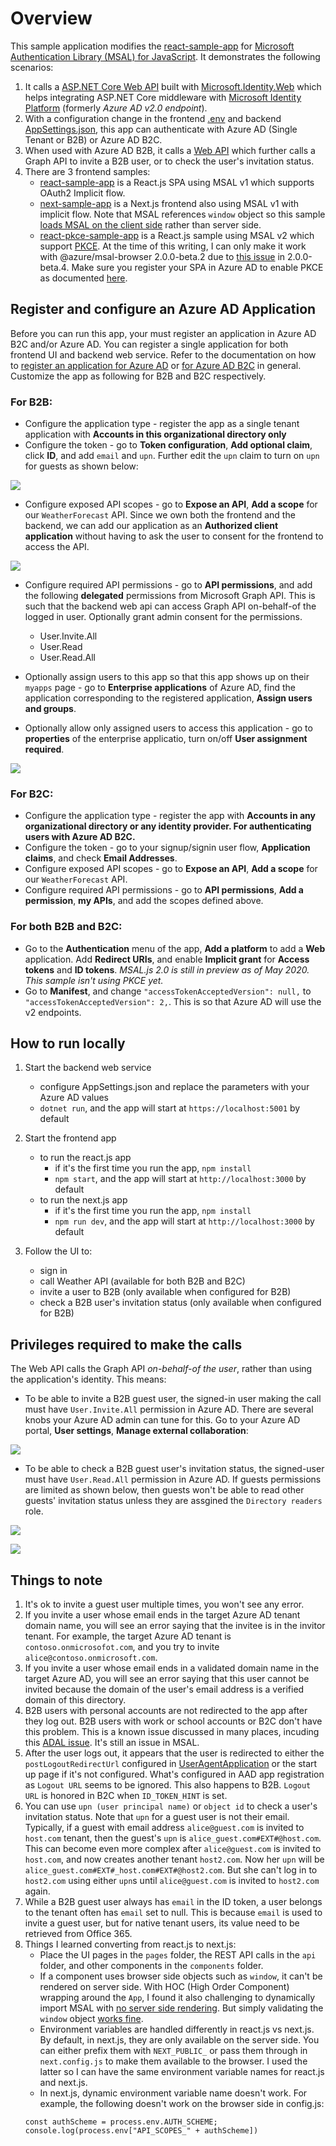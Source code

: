 # Overview

This sample application modifies the [react-sample-app](https://github.com/AzureAD/microsoft-authentication-library-for-js/tree/dev/samples/react-sample-app) for [Microsoft Authentication Library (MSAL) for JavaScript](https://github.com/AzureAD/microsoft-authentication-library-for-js). It demonstrates the following scenarios:

1. It calls a [ASP.NET Core Web API](aspnet-core-webapi/Controllers/WeatherForecastController.cs) built with [Microsoft.Identity.Web](https://github.com/AzureAD/microsoft-identity-web) which helps integrating ASP.<span></span>NET Core middleware with [Microsoft Identity Platform](https://docs.microsoft.com/en-us/azure/active-directory/develop/) (formerly _Azure AD v2.0 endpoint_).
2. With a configuration change in the frontend [.env](react-sample-app/.env) and backend [AppSettings.json](aspnet-core-webapi/appsettings.json), this app can authenticate with Azure AD (Single Tenant or B2B) or Azure AD B2C.
3. When used with Azure AD B2B, it calls a [Web API](aspnet-core-webapi/Controllers/UserController.cs) which further calls a Graph API to invite a B2B user, or to check the user's invitation status.
4. There are 3 frontend samples:
    * [react-sample-app](react-sample-app) is a React.js SPA using MSAL v1 which supports OAuth2 Implicit flow.
    * [next-sample-app](next-sample-app) is a Next.js frontend also using MSAL v1 with implicit flow. Note that MSAL references `window` object so this sample [loads MSAL on the client side](next-sample-app/components/auth-utils.js#L39) rather than server side. 
    * [react-pkce-sample-app](react-pkce-sample-app) is a React.js sample using MSAL v2 which support [PKCE](https://oauth.net/2/pkce/). At the time of this writing, I can only make it work with @azure/msal-browser 2.0.0-beta.2 due to [this issue](https://github.com/AzureAD/microsoft-authentication-library-for-js/issues/1846) in 2.0.0-beta.4. Make sure you register your SPA in Azure AD to enable PKCE as documented [here](https://docs.microsoft.com/en-us/azure/active-directory/develop/quickstart-v2-javascript-auth-code). 

## Register and configure an Azure AD Application
Before you can run this app, your must register an application in Azure AD B2C and/or Azure AD. You can register a single application for both frontend UI and backend web service. Refer to the documentation on how to [register an application for Azure AD](https://docs.microsoft.com/en-us/azure/active-directory/develop/quickstart-register-app) or [for Azure AD B2C](https://docs.microsoft.com/en-us/azure/active-directory-b2c/tutorial-register-applications?tabs=app-reg-ga) in general. Customize the app as following for B2B and B2C respectively.

### For B2B:
* Configure the application type - register the app as a single tenant application with **Accounts in this organizational directory only**
* Configure the token - go to **Token configuration**, **Add optional claim**, click **ID**, and add `email` and `upn`. Further edit the `upn` claim to turn on `upn` for guests as shown below:

![](images/upn_for_guests.png)

* Configure exposed API scopes - go to **Expose an API**, **Add a scope** for our `WeatherForecast` API. Since we own both the frontend and the backend, we can add our application as an **Authorized client application** without having to ask the user to consent for the frontend to access the API. 

![](images/preauthorized.png)

* Configure required API permissions - go to **API permissions**, and add the following **delegated** permissions from Microsoft Graph API. This is such that the backend web api can access Graph API on-behalf-of the logged in user. Optionally grant admin consent for the permissions.
    * User.Invite.All
    * User.Read
    * User.Read.All

* Optionally assign users to this app so that this app shows up on their `myapps` page - go to **Enterprise applications** of Azure AD, find the application corresponding to the registered application, **Assign users and groups**.
* Optionally allow only assigned users to access this application - go to **properties** of the enterprise applicatio, turn on/off **User assignment required**. 

![](images/user_assignment_required.png)

### For B2C:
* Configure the application type - register the app with **Accounts in any organizational directory or any identity provider. For authenticating users with Azure AD B2C.**
* Configure the token - go to your signup/signin user flow, **Application claims**, and check **Email Addresses**. 
* Configure exposed API scopes - go to **Expose an API**, **Add a scope** for our `WeatherForecast` API. 
* Configure required API permissions - go to **API permissions**, **Add a permission**, **my APIs**, and add the scopes defined above.

### For both B2B and B2C:
* Go to the **Authentication** menu of the app, **Add a platform** to add a **Web** application. Add **Redirect URIs**, and enable **Implicit grant** for **Access tokens** and **ID tokens**. _MSAL.js 2.0 is still in preview as of May 2020. This sample isn't using PKCE yet._
* Go to **Manifest**, and change `"accessTokenAcceptedVersion": null,` to `"accessTokenAcceptedVersion": 2,`. This is so that Azure AD will use the v2 endpoints.

## How to run locally
1. Start the backend web service
    * configure AppSettings.json and replace the parameters with your Azure AD values
    * `dotnet run`, and the app will start at `https://localhost:5001` by default

2. Start the frontend app
    * to run the react.js app
        * if it's the first time you run the app, `npm install`
        * `npm start`, and the app will start at `http://localhost:3000` by default
    * to run the next.js app
        * if it's the first time you run the app, `npm install`
        * `npm run dev`, and the app will start at `http://localhost:3000` by default

3. Follow the UI to: 
    * sign in
    * call Weather API (available for both B2B and B2C)
    * invite a user to B2B (only available when configured for B2B)
    * check a B2B user's invitation status (only available when configured for B2B)

## Privileges required to make the calls
The Web API calls the Graph API _on-behalf-of the user_, rather than using the application's identity. This means:
* To be able to invite a B2B guest user, the signed-in user making the call must have `User.Invite.All` permission in Azure AD. There are several knobs your Azure AD admin can tune for this. Go to your Azure AD portal, **User settings**, **Manage external collaboration**:

![](images/invite_settings.png)

* To be able to check a B2B guest user's invitation status, the signed-user must have `User.Read.All` permission in Azure AD. If guests permissions are limited as shown below, then guests won't be able to read other guests' invitation status unless they are assgined the `Directory readers` role.

![](images/guest_limited.png)

![](images/assigned_roles.png)

## Things to note
1. It's ok to invite a guest user multiple times, you won't see any error.
2. If you invite a user whose email ends in the target Azure AD tenant domain name, you will see an error saying that the invitee is in the invitor tenant. For example, the target Azure AD tenant is `contoso.onmicrosofot.com`, and you try to invite `alice@contoso.onmicrosoft.com`.
3. If you invite a user whose email ends in a validated domain name in the target Azure AD, you will see an error saying that this user cannot be invited because the domain of the user's email address is a verified domain of this directory.
4. B2B users with personal accounts are not redirected to the app after they log out. B2B users with work or school accounts or B2C don't have this problem. This is a known issue discussed in many places, incuding this [ADAL issue](https://github.com/AzureAD/azure-activedirectory-library-for-js/issues/811#issue-366332243). It's still an issue in MSAL.
5. After the user logs out, it appears that the user is redirected to either the `postLogoutRedirectUrl` configured in [UserAgentApplication](react-sample-app/src/auth-utils.js#L45) or the start up page if it's not configured. What's configured in AAD app registration as `Logout URL` seems to be ignored. This also happens to B2B. `Logout URL` is honored in B2C when `ID_TOKEN_HINT` is set.
6. You can use `upn (user principal name)` or `object id` to check a user's invitation status. Note that `upn` for a guest user is not their email. Typically, if a guest with email address `alice@guest.com` is invited to `host.com` tenant, then the guest's `upn` is `alice_guest.com#EXT#@host.com`. This can become even more complex after `alice@guest.com` is invited to `host.com`, and now creates another tenant `host2.com`. Now her `upn` will be `alice_guest.com#EXT#_host.com#EXT#@host2.com`. But she can't log in to `host2.com` using either `upn`s until `alice@guest.com` is invited to `host2.com` again.
7. While a B2B guest user always has `email` in the ID token, a user belongs to the tenant often has `email` set to null. This is because `email` is used to invite a guest user, but for native tenant users, its value need to be retrieved from Office 365.
8. Things I learned converting from react.js to next.js:
    * Place the UI pages in the `pages` folder, the REST API calls in the `api` folder, and other components in the `components` folder.
    * If a component uses browser side objects such as `window`, it can't be rendered on server side. With HOC (High Order Component) wrapping around the `App`, I found it also challenging to dynamically import MSAL with [no server side rendering](https://nextjs.org/docs/advanced-features/dynamic-import#with-no-ssr). But simply validating the `window` object [works fine](next-sample-app/components/auth-utils.js#L39).
    * Environment variables are handled differently in react.js vs next.js. By default, in next.js, they are only available on the server side. You can either prefix them with `NEXT_PUBLIC_` or pass them through in `next.config.js` to make them available to the browser. I used the latter so I can have the same environment variable names for react.js and next.js.
    * In next.js, dynamic environment variable name doesn't work. For example, the following doesn't work on the browser side in config.js:
    ```
    const authScheme = process.env.AUTH_SCHEME;
    console.log(process.env["API_SCOPES_" + authScheme])  
    ```
